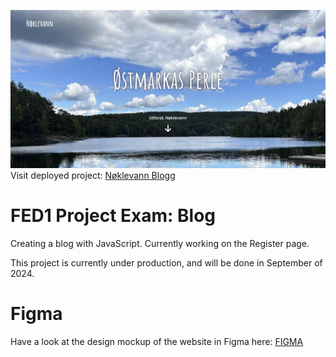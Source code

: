 ![image](https://github.com/elanetto/FED1-PE1-elanetto/blob/main/assets/ReadMe/readme-image-header.png?raw=true)
Visit deployed project: [Nøklevann Blogg](https://elanetto.github.io/FED1-PE1-elanetto/)

# FED1 Project Exam: Blog

Creating a blog with JavaScript. Currently working on the Register page.

This project is currently under production, and will be done in September of 2024.

# Figma

Have a look at the design mockup of the website in Figma here: [FIGMA](https://www.figma.com/design/ve11MSMzeL6hoqNumDNg5X/N%C3%B8klevann-Blog---JavaScript-Exam-Project.-API.?node-id=0-1&t=MrB3ximvPKAShgnO-1)

